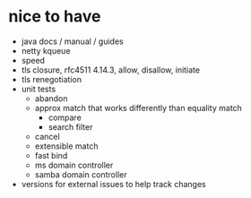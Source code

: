 # nice to have

- java docs / manual / guides
- netty kqueue
- speed
- tls closure, rfc4511 4.14.3, allow, disallow, initiate
- tls renegotiation
- unit tests
  - abandon
  - approx match that works differently than equality match
    - compare
    - search filter
  - cancel
  - extensible match
  - fast bind
  - ms domain controller
  - samba domain controller
- versions for external issues to help track changes
